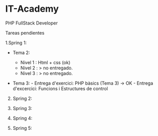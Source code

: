 # IT-Academy
PHP FullStack Developer

Tareas pendientes

1.Spring 1: 

   - Tema 2:  
      + Nivel 1 : Html + css (ok)
      + Nivel 2 : > no entregado.
      + Nivel 3 : > no entregado.
      
   - Tema 3:  - Entrega d'exercici: PHP bàsics (Tema 3)  -> OK
              - Entrega d'excercici: Funcions i Estructures de control 


2. Spring 2: 


3. Spring 3:


4. Spring 4: 



5. Spring 5:
